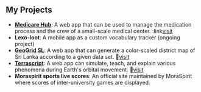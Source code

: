 ## My Projects

- **[Medicare Hub][5]**:  A web app that can be used to manage the medication process and the crew of a small-scale medical center. :link[visit][6]
- **Lexo-loot**: A mobile app as a custom vocabulary tracker (ongoing project) 
- **[GeoGrid SL][1]**: A web app that can generate a color-scaled district map of Sri Lanka according to a given data set. :link:[visit][2]
- **[Terrascript][3]**: A web app can simulate, teach, and explain various phenomena during Earth's orbital movement. :link:[visit][4]
- **Moraspirit sports live scores**: An official site maintained by MoraSpirit where scores of inter-university games are displayed. 

[1]:https://www.linkedin.com/posts/dhammika-mahendra-2812712ab_nextjs-typescript-tailwindcss-activity-7208184550756089856-GJr0?utm_source=share&utm_medium=member_desktop
[2]:https://geogrid-8ki2lfqm7-dhammika-mahendras-projects.vercel.app/
[3]:https://www.linkedin.com/posts/dhammika-mahendra-2812712ab_3d-simulation-threejs-activity-7214583169113542656-T65s?utm_source=share&utm_medium=member_desktop
[4]:https://terra-script-m6kws0t2h-dhammika-mahendras-projects.vercel.app/
[5]:https://www.linkedin.com/posts/yasiru-ramosh-577377240_softwaredevelopment-medicalmanagementsystem-ugcPost-7221385037009543168-UtR_?utm_source=share&utm_medium=member_desktop
[6]:https://medicare-hub-front-21j6.vercel.app/

